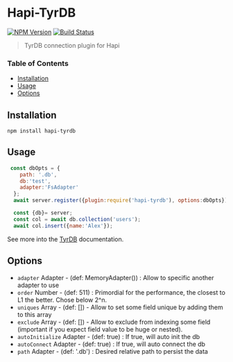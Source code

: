 # Hapi-TyrDB

[![NPM Version](https://img.shields.io/npm/v/hapi-tyrdb.svg?&style=flat-square)](https://www.npmjs.org/package/hapi-tyrdb)
[![Build Status](https://api.travis-ci.org/Alex-Werner/hapi-tyrdb.svg?branch=master)](https://travis-ci.com/Alex-Werner/hapi-tyrdb)

> TyrDB connection plugin for Hapi


### Table of Contents
 - [Installation](#installation)
 - [Usage](#usage)
 - [Options](#options)
 
## Installation 

`npm install hapi-tyrdb`

## Usage

```js
 const dbOpts = {
    path: '.db',
    db:'test',
    adapter:'FsAdapter'
  };
  await server.register({plugin:require('hapi-tyrdb'), options:dbOpts});

  const {db}= server;
  const col = await db.collection('users');
  await col.insert({name:'Alex'});
```

See more into the [TyrDB](https://github.com/Alex-Werner/TyrDB) documentation.

## Options

  - `adapter` Adapter - (def: MemoryAdapter()) : Allow to specific another adapter to use
  - `order` Number - (def: 511) : Primordial for the performance, the closest to L1 the better. Chose below 2^n. 
  - `uniques` Array - (def: []) - Allow to set some field unique by adding them to this array
  - `exclude` Array - (def: []) - Allow to exclude from indexing some field (important if you expect field value to be huge or nested).
  - `autoInitialize` Adapter - (def: true) : If true, will auto init the db
  - `autoConnect` Adapter - (def: true) : If true, will auto connect the db
  - `path` Adapter - (def: '.db') : Desired relative path to persist the data
